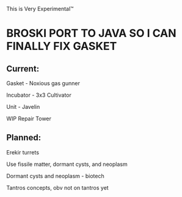 This is Very Experimental™

# BROSKI PORT TO JAVA SO I CAN FINALLY FIX GASKET

## Current:
  Gasket - Noxious gas gunner
  
  Incubator - 3x3 Cultivator
  
  Unit - Javelin
  
  WIP Repair Tower
  
## Planned:

Erekir turrets

Use fissile matter, dormant cysts, and neoplasm

Dormant cysts and neoplasm - biotech

Tantros concepts, obv not on tantros yet
